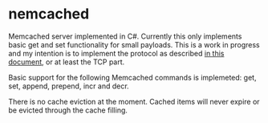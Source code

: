 nemcached
=========

Memcached server implemented in C#. Currently this only implements basic get and set functionality for small payloads. This is a work in progress and my intention is to implement the protocol as described [in this document](https://raw.github.com/memcached/memcached/master/doc/protocol.txt), or at least the TCP part.

Basic support for the following Memcached commands is implemeted: get, set, append, prepend, incr and decr.

There is no cache eviction at the moment. Cached items will never expire or be evicted through the cache filling.
